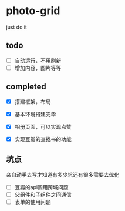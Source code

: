 # photo-grid
just  do it
## todo
- [ ] 自动运行，不用刷新
- [ ] 增加内容，图片等等

## completed
- [x] 搭建框架，布局

- [x] 基本环境搭建完毕
- [x] 相册页面，可以实现点赞
- [x] 实现豆瓣的查找书的功能

## 坑点
亲自动手去写才知道有多少坑还有很多需要去优化
- [ ] 豆瓣的api调用跨域问题
- [ ] 父组件和子组件之间通信
- [ ] 表单的使用问题